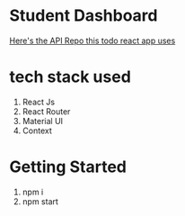 # Student Dashboard

[Here's the API Repo this todo react app uses](https://github.com/testsSystem/testapiV1)

# tech stack used

1. React Js
2. React Router
3. Material UI
4. Context

# Getting Started

1. npm i
2. npm start
